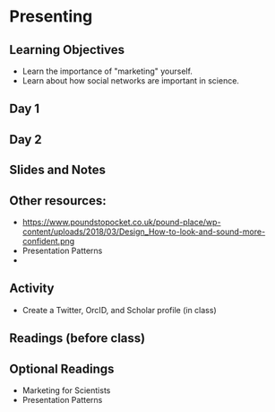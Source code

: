 # Presenting

## Learning Objectives

* Learn the importance of "marketing" yourself.
* Learn about how social networks are important in science.

## Day 1

## Day 2


## Slides and Notes

## Other resources:
- https://www.poundstopocket.co.uk/pound-place/wp-content/uploads/2018/03/Design_How-to-look-and-sound-more-confident.png
- Presentation Patterns
- 
## Activity

* Create a Twitter, OrcID, and Scholar profile (in class)

## Readings (before class)

## Optional Readings

- Marketing for Scientists
- Presentation Patterns